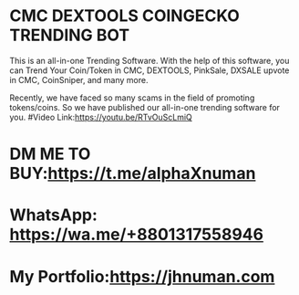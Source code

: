 # CMC DEXTOOLS COINGECKO TRENDING BOT
This is an all-in-one Trending Software.
With the help of this software, you can Trend Your Coin/Token in CMC, DEXTOOLS, PinkSale, DXSALE upvote in CMC, CoinSniper, and many more.

Recently, we have faced so many scams in the field of promoting tokens/coins. So we have published our all-in-one trending software for you.
#Video Link:https://youtu.be/RTvOuScLmiQ
# DM ME TO BUY:https://t.me/alphaXnuman
# WhatsApp: https://wa.me/+8801317558946
# My Portfolio:https://jhnuman.com
